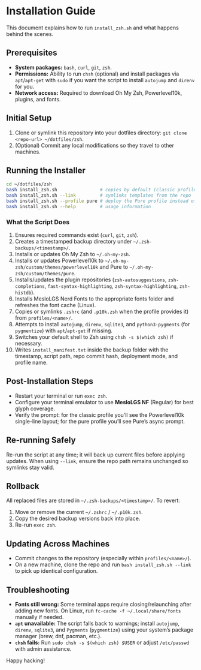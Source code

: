 # Installation Guide

This document explains how to run `install_zsh.sh` and what happens behind the scenes.

## Prerequisites
- **System packages:** `bash`, `curl`, `git`, `zsh`.
- **Permissions:** Ability to run `chsh` (optional) and install packages via `apt`/`apt-get` with `sudo` if you want the script to install `autojump` and `direnv` for you.
- **Network access:** Required to download Oh My Zsh, Powerlevel10k, plugins, and fonts.

## Initial Setup
1. Clone or symlink this repository into your dotfiles directory: `git clone <repo-url> ~/dotfiles/zsh`.
2. (Optional) Commit any local modifications so they travel to other machines.

## Running the Installer
```bash
cd ~/dotfiles/zsh
bash install_zsh.sh                # copies by default (classic profile)
bash install_zsh.sh --link         # symlinks templates from the repo
bash install_zsh.sh --profile pure # deploy the Pure profile instead of Powerlevel10k
bash install_zsh.sh --help         # usage information
```

### What the Script Does
1. Ensures required commands exist (`curl`, `git`, `zsh`).
2. Creates a timestamped backup directory under `~/.zsh-backups/<timestamp>/`.
3. Installs or updates Oh My Zsh to `~/.oh-my-zsh`.
4. Installs or updates Powerlevel10k to `~/.oh-my-zsh/custom/themes/powerlevel10k` and Pure to `~/.oh-my-zsh/custom/themes/pure`.
5. Installs/updates the plugin repositories (`zsh-autosuggestions`, `zsh-completions`, `fast-syntax-highlighting`, `zsh-syntax-highlighting`, `zsh-histdb`).
6. Installs MesloLGS Nerd Fonts to the appropriate fonts folder and refreshes the font cache (Linux).
7. Copies or symlinks `.zshrc` (and `.p10k.zsh` when the profile provides it) from `profiles/<name>/`.
8. Attempts to install `autojump`, `direnv`, `sqlite3`, and `python3-pygments` (for `pygmentize`) with `apt`/`apt-get` if missing.
9. Switches your default shell to Zsh using `chsh -s $(which zsh)` if necessary.
10. Writes `install_manifest.txt` inside the backup folder with the timestamp, script path, repo commit hash, deployment mode, and profile name.

## Post-Installation Steps
- Restart your terminal or run `exec zsh`.
- Configure your terminal emulator to use **MesloLGS NF** (Regular) for best glyph coverage.
- Verify the prompt: for the classic profile you’ll see the Powerlevel10k single-line layout; for the pure profile you’ll see Pure’s async prompt.

## Re-running Safely
Re-run the script at any time; it will back up current files before applying updates. When using `--link`, ensure the repo path remains unchanged so symlinks stay valid.

## Rollback
All replaced files are stored in `~/.zsh-backups/<timestamp>/`. To revert:
1. Move or remove the current `~/.zshrc` / `~/.p10k.zsh`.
2. Copy the desired backup versions back into place.
3. Re-run `exec zsh`.

## Updating Across Machines
- Commit changes to the repository (especially within `profiles/<name>/`).
- On a new machine, clone the repo and run `bash install_zsh.sh --link` to pick up identical configuration.

## Troubleshooting
- **Fonts still wrong:** Some terminal apps require closing/relaunching after adding new fonts. On Linux, run `fc-cache -f ~/.local/share/fonts` manually if needed.
- **`apt` unavailable:** The script falls back to warnings; install `autojump`, `direnv`, `sqlite3`, and `Pygments` (`pygmentize`) using your system’s package manager (brew, dnf, pacman, etc.).
- **`chsh` fails:** Run `sudo chsh -s $(which zsh) $USER` or adjust `/etc/passwd` with admin assistance.

Happy hacking!
